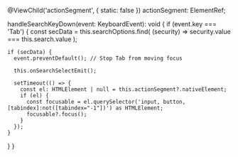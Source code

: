 @ViewChild('actionSegment', { static: false }) actionSegment: ElementRef;

handleSearchKeyDown(event: KeyboardEvent): void {
  if (event.key === 'Tab') {
    const secData = this.searchOptions.find(
      (security) => security.value === this.search.value
    );

    if (secData) {
      event.preventDefault(); // Stop Tab from moving focus

      this.onSearchSelectEmit();

      setTimeout(() => {
        const el: HTMLElement | null = this.actionSegment?.nativeElement;
        if (el) {
          const focusable = el.querySelector('input, button, [tabindex]:not([tabindex="-1"])') as HTMLElement;
          focusable?.focus();
        }
      });
    }
  }
}